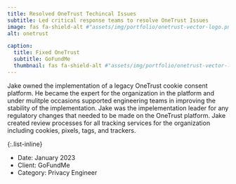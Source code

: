 ```yaml
---
title: Resolved OneTrust Techincal Issues
subtitle: Led critical response teams to resolve OneTrust Issues
image: fas fa-shield-alt #"assets/img/portfolio/onetrust-vector-logo.png"
alt: onetrust

caption:
  title: Fixed OneTrust
  subtitle: GoFundMe
  thumbnail: fas fa-shield-alt #"assets/img/portfolio/onetrust-vector-logo.png"
---
```


Jake owned the implementation of a legacy OneTrust cookie consent platform. He became the expert for the organization in the platform and under mulitple occasions supported engineering teams in improving the stability of the implementation.  Jake was the impelementation leader for any regulatory changes that needed to be made on the OneTrust platform.  Jake created review processes for all tracking services for the organization including cookies, pixels, tags, and trackers. 

{:.list-inline}

- Date: January 2023
- Client: GoFundMe
- Category: Privacy Engineer
